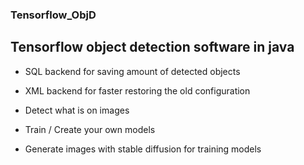 ### Tensorflow_ObjD

## Tensorflow object detection software in java 

- SQL backend for saving amount of detected objects

- XML backend for faster restoring the old configuration 

- Detect what is on images

- Train / Create your own models

- Generate images with stable diffusion for training models